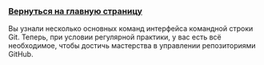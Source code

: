 ### [Вернуться на главную страницу](../readme.md)

Вы узнали несколько основных команд интерфейса командной строки Git. Теперь, при условии регулярной практики, у вас есть всё необходимое, чтобы достичь мастерства в управлении репозиториями GitHub.
